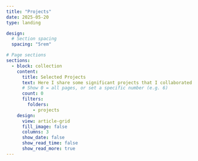 ```yaml
---
title: "Projects"
date: 2025-05-20
type: landing

design:
  # Section spacing
  spacing: "5rem"

# Page sections
sections:
  - block: collection
    content:
      title: Selected Projects
      text: Here I share some significant projects that I collaborated on.
      # Show 0 = all pages, or set a specific number (e.g. 6)
      count: 0
      filters:
        folders:
          - projects
    design:
      view: article-grid
      fill_image: false
      columns: 3
      show_date: false
      show_read_time: false
      show_read_more: true
---
```


